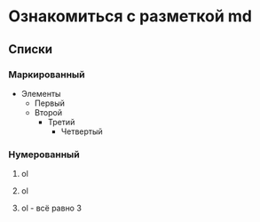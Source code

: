 # Ознакомиться с разметкой md 
## Списки
### Маркированный
+ Элементы  
  +  Первый
  + Второй
    + Третий
      + Четвертый
### Нумерованный   
1. ol

2. ol
2. ol - всё равно 3
